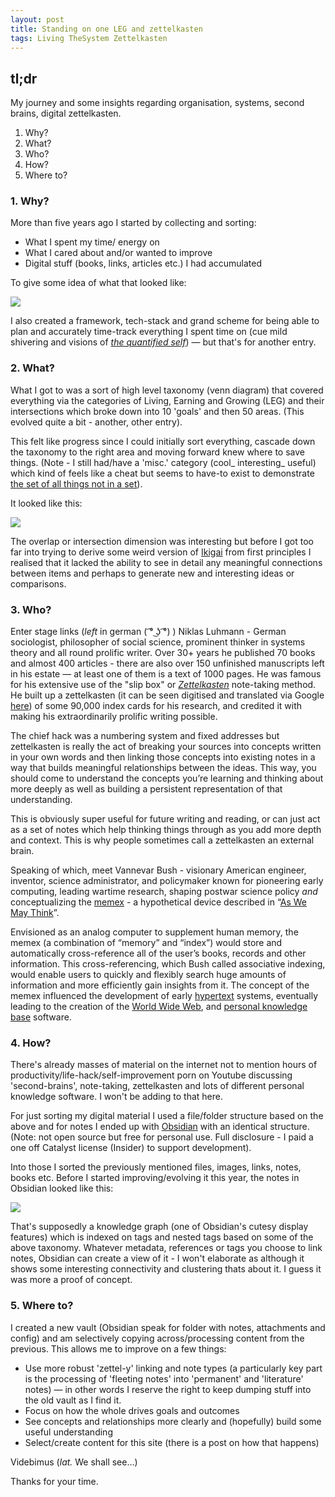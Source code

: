 ```yaml
---
layout: post
title: Standing on one LEG and zettelkasten
tags: Living TheSystem Zettelkasten
---
```


##  tl;dr

My journey and some insights regarding organisation, systems, second brains, digital zettelkasten.
1. Why?
2. What?
3. Who?
4. How?
5. Where to?


### 1. Why?
More than five years ago I started by collecting and sorting:
- What I spent my time/ energy on
- What I cared about and/or wanted to improve
- Digital stuff (books, links, articles etc.) I had accumulated 

To give some idea of what that looked like:


![](https://kevanchristmas.github.io/public/assets/Zettel_Problem_2019.jpg)

I also created a framework, tech-stack and grand scheme for being able to plan and accurately time-track everything I spent time on (cue mild shivering and visions of [_the quantified self_](https://en.wikipedia.org/wiki/Quantified_self)) — but that's for another entry.


### 2. What?

What I got to was a sort of high level taxonomy (venn diagram) that covered everything via the categories of Living, Earning and Growing (LEG) and their intersections which broke down into 10 'goals' and then 50 areas. (This evolved quite a bit - another, other entry). 

This felt like progress since I could initially sort everything, cascade down the taxonomy to the right area and moving forward knew where to save things. (Note - I still had/have a 'misc.' category (cool_ interesting_ useful) which kind of feels like a cheat but seems to have-to exist to demonstrate [the set of all things not in a set](https://en.wikipedia.org/wiki/Russell%27s_paradox)). 

It looked like this:

![](https://kevanchristmas.github.io/public/assets/30k_view_V3_goals_plus_areas.jpg)

The overlap or intersection dimension was interesting but before I got too far into trying to derive some weird version of [Ikigai](https://www.sloww.co/ikigai/) from first principles I realised that it lacked the ability to see in detail any meaningful connections between items and perhaps to generate new and interesting ideas or comparisons.

### 3. Who?
Enter stage links (_left_ in german ( ͡° ͜ʖ ͡°) ) Niklas Luhmann - German sociologist, philosopher of social science, prominent thinker in systems theory and all round prolific writer. Over 30+ years he published 70 books and almost 400 articles - there are also over 150 unfinished manuscripts left in his estate — at least one of them is a text of 1000 pages. He was famous for his extensive use of the "slip box" or _[Zettelkasten](https://en.wikipedia.org/wiki/Zettelkasten "Zettelkasten")_ note-taking method. He built up a zettelkasten (it can be seen digitised and translated via Google [here](https://www-heise-de.translate.goog/news/Missing-Link-Luhmanns-Denkmaschine-endlich-im-Netz-4364512.html?_x_tr_sl=auto&_x_tr_tl=en&_x_tr_hl=en-US&_x_tr_pto=wapp&hg=1&hgi=2&hgf=false)) of some 90,000 index cards for his research, and credited it with making his extraordinarily prolific writing possible.

The chief hack was a numbering system and fixed addresses but zettelkasten is really the act of breaking your sources into concepts written in your own words and then linking those concepts into existing notes in a way that builds meaningful relationships between the ideas. This way, you should come to understand the concepts you’re learning and thinking about more deeply as well as building a persistent representation of that understanding.

This is obviously super useful for future writing and reading, or can just act as a set of notes which help thinking things through as you add more depth and context. This is why people sometimes call a zettelkasten an external brain.

Speaking of which, meet Vannevar Bush - visionary American engineer, inventor, science administrator, and policymaker known for pioneering early computing, leading wartime research, shaping postwar science policy *and* conceptualizing the [memex](https://en.wikipedia.org/wiki/Memex) - a hypothetical device described in “[As We May Think](http://www.theatlantic.com/magazine/archive/1945/07/as-we-may-think/303881/?single_page=true "As We May Think")”. 

Envisioned as an analog computer to supplement human memory, the memex (a combination of “memory” and “index”) would store and automatically cross-reference all of the user’s books, records and other information. This cross-referencing, which Bush called associative indexing, would enable users to quickly and flexibly search huge amounts of information and more efficiently gain insights from it. The concept of the memex influenced the development of early [hypertext](https://en.wikipedia.org/wiki/Hypertext "Hypertext") systems, eventually leading to the creation of the [World Wide Web](https://en.wikipedia.org/wiki/World_Wide_Web "World Wide Web"), and [personal knowledge base](https://en.wikipedia.org/wiki/Personal_knowledge_base "Personal knowledge base") software.

 

### 4. How?

There's already masses of material on the internet not to mention hours of productivity/life-hack/self-improvement porn on Youtube discussing 'second-brains', note-taking, zettelkasten and lots of different personal knowledge software. I won't be adding to that here.

For just sorting my digital material I used a file/folder structure based on the above and for notes I ended up with [Obsidian](https://obsidian.md/) with an identical structure. (Note: not open source but free for personal use. Full disclosure - I paid a one off Catalyst license (Insider) to support development). 

Into those I sorted the previously mentioned files, images, links, notes, books etc. Before I started improving/evolving it this year, the notes in Obsidian looked like this:

![](https://kevanchristmas.github.io/public/assets/Obsidian_Dec_23.png)

That's supposedly a knowledge graph (one of Obsidian's cutesy display features) which is indexed on tags and nested tags based on some of the above taxonomy. Whatever metadata, references or tags you choose to link notes, Obsidian can create a view of it - I won't elaborate as although it shows some interesting connectivity and clustering thats about it. I guess it was more a proof of concept.

###  5. Where to?

I created a new vault (Obsidian speak for folder with notes, attachments and config) and am selectively copying across/processing content from the previous. This allows me to improve on a few things:

- Use more robust 'zettel-y' linking and note types (a particularly key part is the processing of 'fleeting notes' into 'permanent' and 'literature' notes) — in other words I reserve the right to keep dumping stuff into the old vault as I find it.
- Focus on how the whole drives goals and outcomes
- See concepts and relationships more clearly and (hopefully) build some useful understanding
- Select/create content for this site (there is a post on how that happens)

Videbimus (_lat._ We shall see...)

Thanks for your time.